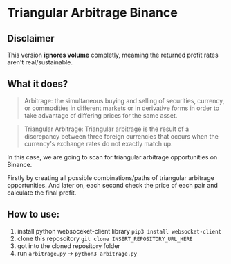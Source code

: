 # Triangular Arbitrage Binance

## Disclaimer
This version **ignores volume** completly, meaming the returned profit rates aren't real/sustainable. 

## What it does?
> Arbitrage: the simultaneous buying and selling of securities, currency, or commodities in different markets or in derivative forms in order to take advantage of differing prices for the same asset.

> Triangular Arbitrage: Triangular arbitrage is the result of a discrepancy between three foreign currencies that occurs when the currency's exchange rates do not exactly match up.

In this case, we are going to scan for triangular arbitrage opportunities on Binance. 

Firstly by creating all possible combinations/paths of triangular arbitrage opportunities. 
And later on, each second check the price of each pair and calculate the final profit.


## How to use:
1. install python websoceket-client library `pip3 install websocket-client`
2. clone this reposoitory `git clone INSERT_REPOSITORY_URL_HERE`
3. got into the cloned repository folder
4. run `arbitrage.py` -> `python3 arbitrage.py`
